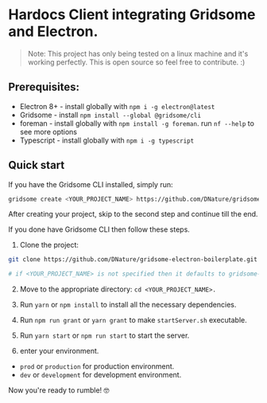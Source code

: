 # Hardocs Client integrating Gridsome and Electron.

> Note: This project has only being tested on a linux machine and it's working perfectly. This is open source so feel free to contribute. :)

## Prerequisites:

- Electron 8+ - install globally with `npm i -g electron@latest`
- Gridsome - install `npm install --global @gridsome/cli`
- foreman - install globally with `npm install -g foreman`. run `nf --help` to see more options
- Typescript - install globally with `npm i -g typescript`

## Quick start
If you have the Gridsome CLI installed, simply run:
```bash
gridsome create <YOUR_PROJECT_NAME> https://github.com/DNature/gridsome-electron-boilerplate
```
After creating your project, skip to the second step and continue till the end.

If you done have Gridsome CLI then follow these steps.

1. Clone the project:

```bash
git clone https://github.com/DNature/gridsome-electron-boilerplate.git <YOUR_PROJECT_NAME>

# if <YOUR_PROJECT_NAME> is not specified then it defaults to gridsome-electron-boilerplate
```

2. Move to the appropriate directory: `cd <YOUR_PROJECT_NAME>.`

3. Run `yarn` or `npm install` to install all the necessary dependencies.

4. Run `npm run grant` or `yarn grant` to make `startServer.sh` executable.

5. Run `yarn start` or `npm run start` to start the server.

6. enter your environment.

- `prod` or `production` for production environment.
- `dev` or `development` for development environment.

Now you're ready to rumble! 🤓 
